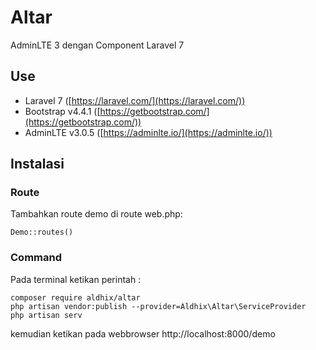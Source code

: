 # Altar
AdminLTE 3 dengan Component Laravel 7

## Use
- Laravel 7 ([https://laravel.com/](https://laravel.com/))
- Bootstrap v4.4.1 ([https://getbootstrap.com/](https://getbootstrap.com/))
- AdminLTE  v3.0.5 ([https://adminlte.io/](https://adminlte.io/))

## Instalasi
### Route
Tambahkan route demo di route web.php:

`Demo::routes()`

### Command
Pada terminal ketikan perintah :

    composer require aldhix/altar
    php artisan vendor:publish --provider=Aldhix\Altar\ServiceProvider
    php artisan serv

kemudian ketikan pada webbrowser http://localhost:8000/demo 
